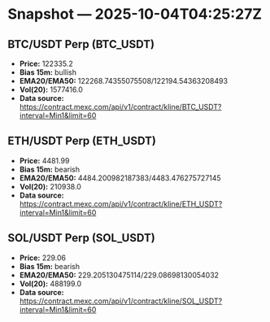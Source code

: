 # Snapshot — 2025-10-04T04:25:27Z

## BTC/USDT Perp (BTC_USDT)
- **Price:** 122335.2
- **Bias 15m:** bullish
- **EMA20/EMA50:** 122268.74355075508/122194.54363208493
- **Vol(20):** 1577416.0
- **Data source:** https://contract.mexc.com/api/v1/contract/kline/BTC_USDT?interval=Min1&limit=60

## ETH/USDT Perp (ETH_USDT)
- **Price:** 4481.99
- **Bias 15m:** bearish
- **EMA20/EMA50:** 4484.200982187383/4483.476275727145
- **Vol(20):** 210938.0
- **Data source:** https://contract.mexc.com/api/v1/contract/kline/ETH_USDT?interval=Min1&limit=60

## SOL/USDT Perp (SOL_USDT)
- **Price:** 229.06
- **Bias 15m:** bearish
- **EMA20/EMA50:** 229.205130475114/229.08698130054032
- **Vol(20):** 488199.0
- **Data source:** https://contract.mexc.com/api/v1/contract/kline/SOL_USDT?interval=Min1&limit=60
